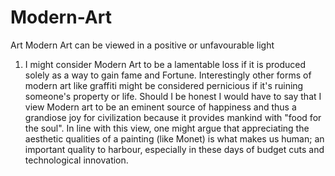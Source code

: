 # Modern-Art
Art
Modern Art can be viewed in a positive or unfavourable light
1.  I might consider Modern Art to be a lamentable loss if it is produced solely as a way to gain fame and Fortune.  Interestingly other forms of modern art like graffiti might be considered pernicious if it's ruining someone's property or life.  Should I be honest I would have to say that I view Modern art to be an eminent source of happiness and thus a grandiose joy for civilization because it provides mankind with "food for the soul".  In line with this view, one might argue that appreciating the aesthetic qualities of a painting (like Monet) is what makes us human; an important quality to harbour, especially in these days of budget cuts and technological innovation.
